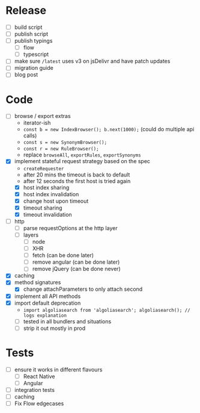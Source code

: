 # Release
- [ ] build script
- [ ] publish script
- [ ] publish typings
  - [ ] flow
  - [ ] typescript
- [ ] make sure `/latest` uses v3 on jsDelivr and have patch updates
- [ ] migration guide
- [ ] blog post

# Code
- [ ] browse / export extras
  - iterator-ish
  - `const b = new IndexBrowser(); b.next(1000);` (could do multiple api calls)
  - `const s = new SynonymBrowser();`
  - `const r = new RuleBrowser();`
  - replace `browseAll`, `exportRules`, `exportSynonyms`
- [x] implement stateful request strategy based on the spec
  - `createRequester`
  - after 20 mins the timeout is back to default
  - after 12 seconds the first host is tried again
  - [x] host index sharing
  - [x] host index invalidation
  - [x] change host upon timeout
  - [x] timeout sharing
  - [x] timeout invalidation
- [ ] http
  - [ ] parse requestOptions at the http layer
  - [ ] layers
    - [ ] node
    - [ ] XHR
    - [ ] fetch (can be done later)
    - [ ] remove angular (can be done later)
    - [ ] remove jQuery (can be done never)
- [x] caching
- [x] method signatures
  - [x] change attachParameters to only attach second
- [x] implement all API methods
- [x] import default deprecation
  - `import algoliasearch from 'algoliasearch'; algoliasearch(); // logs explanation`
  - [ ] tested in all bundlers and situations
  - [ ] strip it out mostly in prod

# Tests
- [ ] ensure it works in different flavours
  - [ ] React Native
  - [ ] Angular
- [ ] integration tests
- [ ] caching
- [ ] Fix Flow edgecases
